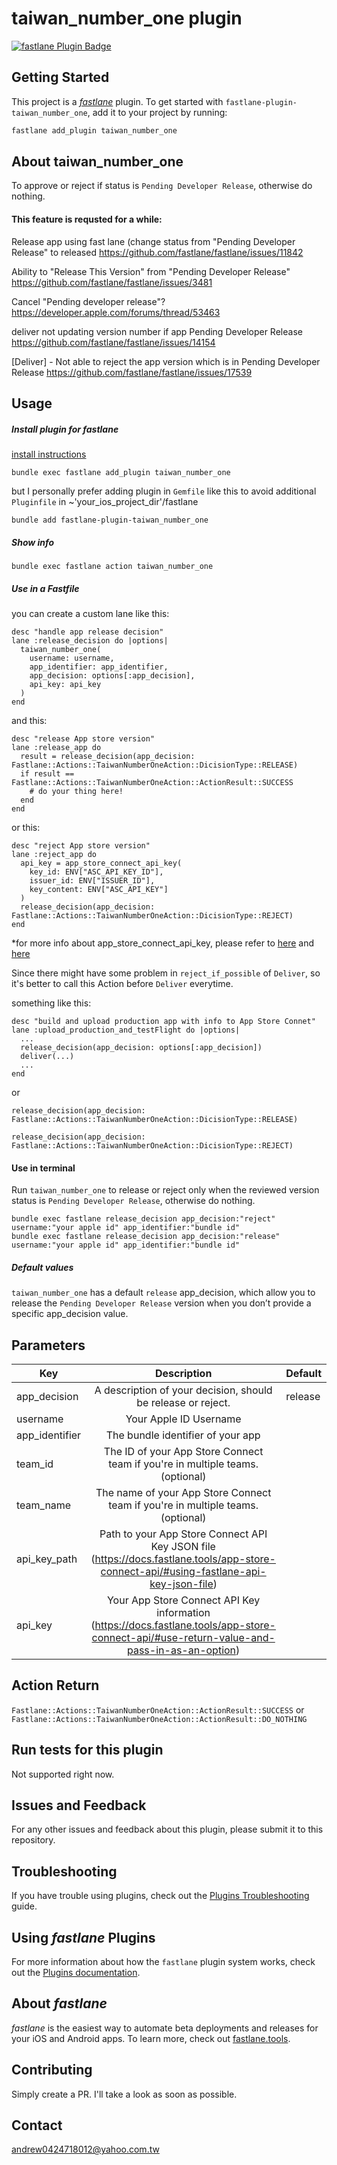 # taiwan_number_one plugin

[![fastlane Plugin Badge](https://rawcdn.githack.com/fastlane/fastlane/master/fastlane/assets/plugin-badge.svg)](https://rubygems.org/gems/fastlane-plugin-taiwan_number_one)

## Getting Started

This project is a [_fastlane_](https://github.com/fastlane/fastlane) plugin. To get started with `fastlane-plugin-taiwan_number_one`, add it to your project by running:

```bash
fastlane add_plugin taiwan_number_one
```

## About taiwan_number_one

To approve or reject if status is `Pending Developer Release`, otherwise do nothing.

#### This feature is requsted for a while:

Release app using fast lane (change status from "Pending Developer Release" to released
https://github.com/fastlane/fastlane/issues/11842

Ability to "Release This Version" from "Pending Developer Release"
https://github.com/fastlane/fastlane/issues/3481

Cancel "Pending developer release"?
https://developer.apple.com/forums/thread/53463

deliver not updating version number if app Pending Developer Release
https://github.com/fastlane/fastlane/issues/14154

[Deliver] - Not able to reject the app version which is in Pending Developer Release
https://github.com/fastlane/fastlane/issues/17539

## Usage

##### Install plugin for fastlane
[install instructions](https://docs.fastlane.tools/plugins/using-plugins/)
```
bundle exec fastlane add_plugin taiwan_number_one
```
but I personally prefer adding plugin in `Gemfile` like this to avoid additional `Pluginfile` in ~'your_ios_project_dir'/fastlane

```
bundle add fastlane-plugin-taiwan_number_one
```

##### Show info

```
bundle exec fastlane action taiwan_number_one
```

##### Use in a Fastfile

you can create a custom lane like this:
```
desc "handle app release decision"
lane :release_decision do |options|
  taiwan_number_one(
    username: username,
    app_identifier: app_identifier,
    app_decision: options[:app_decision],
    api_key: api_key
  )
end
```

and this:
```
desc "release App store version"
lane :release_app do
  result = release_decision(app_decision: Fastlane::Actions::TaiwanNumberOneAction::DicisionType::RELEASE)
  if result == Fastlane::Actions::TaiwanNumberOneAction::ActionResult::SUCCESS
    # do your thing here!
  end
end
```

or this:
```
desc "reject App store version"
lane :reject_app do
  api_key = app_store_connect_api_key(
    key_id: ENV["ASC_API_KEY_ID"],
    issuer_id: ENV["ISSUER_ID"],
    key_content: ENV["ASC_API_KEY"]
  )
  release_decision(app_decision: Fastlane::Actions::TaiwanNumberOneAction::DicisionType::REJECT)
end
```

*for more info about app_store_connect_api_key, please refer to [here](http://docs.fastlane.tools/actions/app_store_connect_api_key/#app_store_connect_api_key) and [here](http://docs.fastlane.tools/app-store-connect-api/#using-an-app-store-connect-api-key)

Since there might have some problem in `reject_if_possible` of `Deliver`, so it's better to call this Action before `Deliver` everytime.

something like this:
```
desc "build and upload production app with info to App Store Connet"
lane :upload_production_and_testFlight do |options|
  ...
  release_decision(app_decision: options[:app_decision])
  deliver(...)
  ...
end
```

or 

```
release_decision(app_decision: Fastlane::Actions::TaiwanNumberOneAction::DicisionType::RELEASE)

release_decision(app_decision: Fastlane::Actions::TaiwanNumberOneAction::DicisionType::REJECT)
```

#### Use in terminal

Run `taiwan_number_one` to release or reject only when the reviewed version status is `Pending Developer Release`, otherwise do nothing.

```
bundle exec fastlane release_decision app_decision:"reject" username:"your apple id" app_identifier:"bundle id"
bundle exec fastlane release_decision app_decision:"release" username:"your apple id" app_identifier:"bundle id"
```

##### Default values
`taiwan_number_one` has a default `release` app_decision, which allow you to release the `Pending Developer Release` version when you don’t provide a specific app_decision value.

## Parameters
Key           | Description            |   Default |
--------------|:----------------------:|------------------------
app_decision  |A description of your decision, should be release or reject. |release|
username      |Your Apple ID Username                                       |
app_identifier|The bundle identifier of your app                            |
team_id       |The ID of your App Store Connect team if you're in multiple teams. (optional)|
team_name     |The name of your App Store Connect team if you're in multiple teams. (optional)|
api_key_path	|Path to your App Store Connect API Key JSON file (https://docs.fastlane.tools/app-store-connect-api/#using-fastlane-api-key-json-file)	|
api_key	      |Your App Store Connect API Key information (https://docs.fastlane.tools/app-store-connect-api/#use-return-value-and-pass-in-as-an-option) |

## Action Return
`Fastlane::Actions::TaiwanNumberOneAction::ActionResult::SUCCESS`
or 
`Fastlane::Actions::TaiwanNumberOneAction::ActionResult::DO_NOTHING`

## Run tests for this plugin

Not supported right now.

## Issues and Feedback

For any other issues and feedback about this plugin, please submit it to this repository.

## Troubleshooting

If you have trouble using plugins, check out the [Plugins Troubleshooting](https://docs.fastlane.tools/plugins/plugins-troubleshooting/) guide.

## Using _fastlane_ Plugins

For more information about how the `fastlane` plugin system works, check out the [Plugins documentation](https://docs.fastlane.tools/plugins/create-plugin/).

## About _fastlane_

_fastlane_ is the easiest way to automate beta deployments and releases for your iOS and Android apps. To learn more, check out [fastlane.tools](https://fastlane.tools).

## Contributing

Simply create a PR. I'll take a look as soon as possible.

## Contact

andrew0424718012@yahoo.com.tw